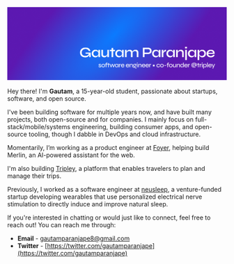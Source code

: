 <img src="./assets/banner.png" />

Hey there! I'm **Gautam**, a 15-year-old student, passionate about startups, software, and open source.

I've been building software for multiple years now, and have built many projects, both open-source and for companies. I mainly focus on full-stack/mobile/systems engineering, building consumer apps, and open-source tooling, though I dabble in DevOps and cloud infrastructure.

Momentarily, I’m working as a product engineer at [Foyer](https://foyer.work), helping build Merlin, an AI-powered assistant for the web.

I'm also building [Tripley](https://tripley.app/), a platform that enables travelers to plan and manage their trips.

Previously, I worked as a software engineer at [neusleep](https://neusleep.com), a venture-funded startup developing wearables that use personalized electrical nerve stimulation to directly induce and improve natural sleep.

If you're interested in chatting or would just like to connect, feel free to reach out! You can reach me through:

* **Email** - [gautamparanjape8@gmail.com](mailto:gautamparanjape8@gmail.com)
* **Twitter** - [https://twitter.com/gautamparanjape](https://twitter.com/gautamparanjape)
